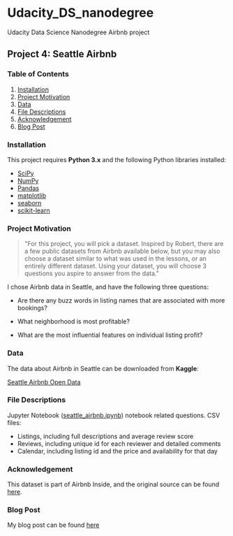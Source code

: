 # Udacity_DS_nanodegree
Udacity Data Science Nanodegree Airbnb project
## Project 4: Seattle Airbnb

### Table of Contents

1. [Installation](#Installation)
2. [Project Motivation](#Project-Motivation)
3. [Data](#Data)
4. [File Descriptions](#File-Descriptions)
5. [Acknowledgement](#Acknowledgement)
6. [Blog Post](#Blog-Post)

### Installation

This project requires **Python 3.x** and the following Python libraries installed:

- [SciPy](https://www.scipy.org/)
- [NumPy](http://www.numpy.org/)
- [Pandas](http://pandas.pydata.org/)
- [matplotlib](http://matplotlib.org/)
- [seaborn](https://seaborn.pydata.org/)
- [scikit-learn](http://scikit-learn.org/stable/)

### Project Motivation

> "For this project, you will pick a dataset. Inspired by Robert, there are a few public datasets from Airbnb available below, but you may also choose a dataset similar to what was used in the lessons, or an entirely different dataset. Using your dataset, you will choose 3 questions you aspire to answer from the data."

I chose Airbnb data in Seattle, and have the following three questions:

- Are there any buzz words in listing names that are associated with more bookings?

- What neighborhood is most profitable?

- What are the most influential features on individual listing profit?

### Data

The data about Airbnb in Seattle can be downloaded from **Kaggle**:

[Seattle Airbnb Open Data](https://www.kaggle.com/airbnb/seattle/data)


### File Descriptions

Jupyter Notebook ([seattle_airbnb.ipynb](https://github.com/jessicaibm/Udacity_DS_nanodegree.git)) notebook related questions. 
CSV files:
- Listings, including full descriptions and average review score
- Reviews, including unique id for each reviewer and detailed comments
- Calendar, including listing id and the price and availability for that day

### Acknowledgement

This dataset is part of Airbnb Inside, and the original source can be found [here](http://insideairbnb.com/get-the-data.html).

### Blog Post

My blog post can be found [here](https://medium.com/@jhorvath92/sleepless-in-seattle-airbnb-6064c2869025)
